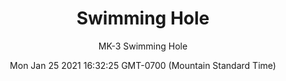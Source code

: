 ---
category: "wall_covering"
date: "Mon Jan 25 2021 16:32:25 GMT-0700 (Mountain Standard Time)"
description: "null"
designer: "Matthew Kirk"
href: "https://www.areaenvironments.com/matthew-kirk"
image_primary: "./img/MK_SwimmingHole_Art.jpg"
image_secondary: "./img/MK_SwimmingHole_Interior.jpg"
image_thumb: "./img/Matthew+Kirk.png"
manufacturer: "Area Environments"
slug: "/manufacturers/area_environments/wall_covering/swimming_hole"
subtitle: "MK-3 Swimming Hole"
tags:
  - "area_environments"
  - "wall_covering"
title: "Swimming Hole"
---